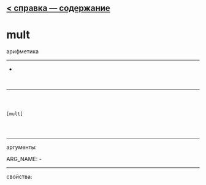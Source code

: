 [< справка — содержание](index.html)
---

# mult


арифметика

---

-
<br>


---


```



[mult]


            
```

---
аргументы:

ARG_NAME: -<br>

---
свойства:


